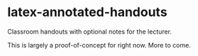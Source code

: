 latex-annotated-handouts
========================

Classroom handouts with optional notes for the lecturer.

This is largely a proof-of-concept for right now. More to come.
